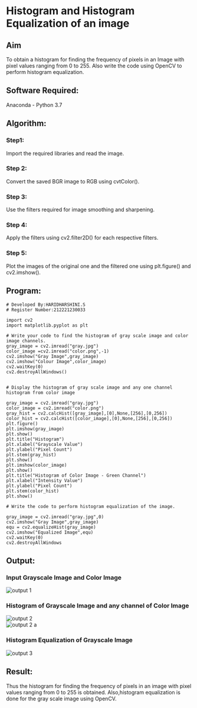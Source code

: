 # Histogram and Histogram Equalization of an image
## Aim
To obtain a histogram for finding the frequency of pixels in an Image with pixel values ranging from 0 to 255. Also write the code using OpenCV to perform histogram equalization.

## Software Required:
Anaconda - Python 3.7

## Algorithm:
### Step1:
Import the required libraries and read the image.

### Step 2:
Convert the saved BGR image to RGB using cvtColor().

### Step 3:
Use the filters required for image smoothing and sharpening.

### Step 4:
Apply the filters using cv2.filter2D() for each respective filters.

### Step 5:
Plot the images of the original one and the filtered one using plt.figure() and cv2.imshow().



## Program:
```
# Developed By:HARIDHARSHINI.S
# Register Number:212221230033
```
```
import cv2
import matplotlib.pyplot as plt

# Write your code to find the histogram of gray scale image and color image channels.
gray_image = cv2.imread("gray.jpg")
color_image =cv2.imread("color.png",-1)
cv2.imshow("Gray Image",gray_image)
cv2.imshow("Colour Image",color_image)
cv2.waitKey(0)
cv2.destroyAllWindows()


# Display the histogram of gray scale image and any one channel histogram from color image

gray_image = cv2.imread("gray.jpg")
color_image = cv2.imread("color.png")
gray_hist = cv2.calcHist([gray_image],[0],None,[256],[0,256])
color_hist = cv2.calcHist([color_image],[0],None,[256],[0,256])
plt.figure()
plt.imshow(gray_image)
plt.show()
plt.title("Histogram")
plt.xlabel("Grayscale Value")
plt.ylabel("Pixel Count")
plt.stem(gray_hist)
plt.show()
plt.imshow(color_image)
plt.show()
plt.title("Histogram of Color Image - Green Channel")
plt.xlabel("Intensity Value")
plt.ylabel("Pixel Count")
plt.stem(color_hist)
plt.show()

# Write the code to perform histogram equalization of the image. 

gray_image = cv2.imread("gray.jpg",0)
cv2.imshow("Gray Image",gray_image)
equ = cv2.equalizeHist(gray_image)
cv2.imshow("Equalized Image",equ)
cv2.waitKey(0)
cv2.destroyAllWindows
```
## Output:
### Input Grayscale Image and Color Image
![output 1](https://user-images.githubusercontent.com/94168395/229518926-f626b242-b0bb-4ade-bf19-5cb76ba10b5d.jpeg)
<br>

### Histogram of Grayscale Image and any channel of Color Image
![output 2](https://user-images.githubusercontent.com/94168395/229518983-f2e42ffd-a97e-4f94-be5e-af59f2de10bf.jpeg)
<br>
![output 2 a](https://user-images.githubusercontent.com/94168395/229519003-b4902d2b-fa9f-49c8-bd92-1af0de5421b0.jpeg)
<br>
### Histogram Equalization of Grayscale Image

![output 3](https://user-images.githubusercontent.com/94168395/229519090-4a761275-a2d0-410b-a2a5-4d7afd1a449d.jpeg)
<br>

## Result: 
Thus the histogram for finding the frequency of pixels in an image with pixel values ranging from 0 to 255 is obtained. Also,histogram equalization is done for the gray scale image using OpenCV.

